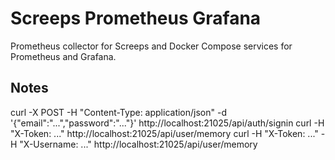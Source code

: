 # Screeps Prometheus Grafana

Prometheus collector for Screeps and Docker Compose services for Prometheus and Grafana.

## Notes

curl -X POST -H "Content-Type: application/json" -d '{"email":"...","password":"..."}' http://localhost:21025/api/auth/signin
curl -H "X-Token: ..." http://localhost:21025/api/user/memory
curl -H "X-Token: ..." -H "X-Username: ..." http://localhost:21025/api/user/memory